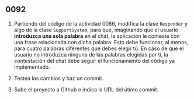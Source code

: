 ## 0092

1. Partiendo del código de la actividad 0086, modifica la clase `Responder` y algo de la clase `SupportSystem`, para que, imaginando que el usuario __introduzca una sola palabra__ en el chat, la aplicación le conteste con una frase relacionada con dicha palabra. Esto debe funcionar, al menos, para cuatro palabras diferentes que debes elegir tú. En caso de que el usuario no introduzca ninguna de las palabras elegidas por tí, la contestación del chat debe seguir el funcionamiento del código ya implementado.

2. Testea los cambios y haz un commit.

3. Sube el proyecto a Github e indica la URL del útimo commit.
